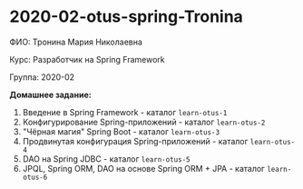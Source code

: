 # 2020-02-otus-spring-Tronina

ФИО: Тронина Мария Николаевна

Курс: Разработчик на Spring Framework

Группа: 2020-02

**Домашнее задание:**
1. Введение в Spring Framework - каталог `learn-otus-1`
2. Конфигурирование Spring-приложений - каталог `learn-otus-2`
3. "Чёрная магия" Spring Boot - каталог `learn-otus-3`
4. Продвинутая конфигурация Spring-приложений - каталог `learn-otus-4`
5. DAO на Spring JDBC - каталог `learn-otus-5`
6. JPQL, Spring ORM, DAO на основе Spring ORM + JPA - каталог `learn-otus-6`

